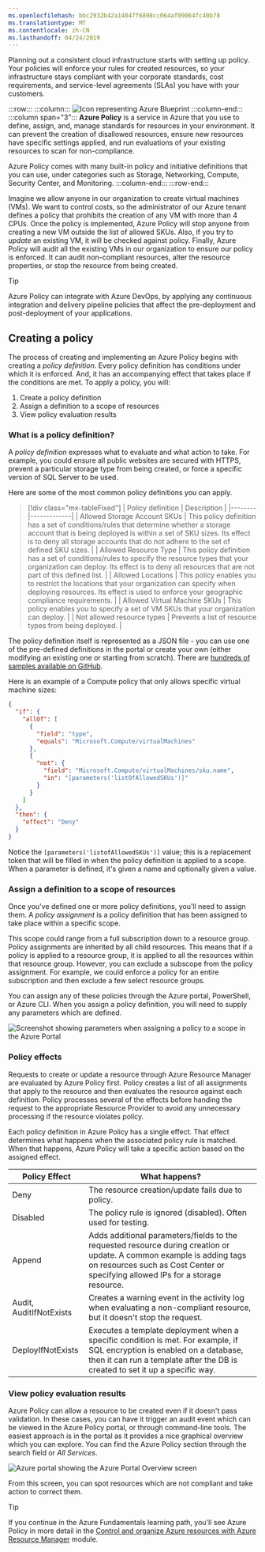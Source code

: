 ```yaml
---
ms.openlocfilehash: bbc2932b42a14047f6898cc064af09064fc40b78
ms.translationtype: MT
ms.contentlocale: zh-CN
ms.lasthandoff: 04/24/2019
---
```

Planning out a consistent cloud infrastructure starts with setting up policy. Your policies will enforce your rules for created resources, so your infrastructure stays compliant with your corporate standards, cost requirements, and service-level agreements (SLAs) you have with your customers.

:::row:::
  :::column:::
    ![Icon representing Azure Blueprint](../media/2-azurepolicy.png)
  :::column-end:::
    :::column span="3":::
**Azure Policy** is a service in Azure that you use to define, assign, and, manage standards for resources in your environment. It can prevent the creation of disallowed resources, ensure new resources have specific settings applied, and run evaluations of your existing resources to scan for non-compliance. 

Azure Policy comes with many built-in policy and initiative definitions that you can use, under categories such as Storage, Networking, Compute, Security Center, and Monitoring.
  :::column-end:::
:::row-end:::

Imagine we allow anyone in our organization to create virtual machines (VMs). We want to control costs, so the administrator of our Azure tenant defines a policy that prohibits the creation of any VM with more than 4 CPUs. Once the policy is implemented, Azure Policy will stop anyone from creating a new VM outside the list of allowed SKUs. Also, if you try to _update_ an existing VM, it will be checked against policy. Finally, Azure Policy will audit all the existing VMs in our organization to ensure our policy is enforced. It can audit non-compliant resources, alter the resource properties, or stop the resource from being created.

> [!TIP]
> Azure Policy can integrate with Azure DevOps, by applying any continuous integration and delivery pipeline policies that affect the pre-deployment and post-deployment of your applications.

## <a name="creating-a-policy"></a>Creating a policy

The process of creating and implementing an Azure Policy begins with creating a _policy definition_. Every policy definition has conditions under which it is enforced. And, it has an accompanying effect that takes place if the conditions are met. To apply a policy, you will:

1. Create a policy definition
2. Assign a definition to a scope of resources
3. View policy evaluation results

### <a name="what-is-a-policy-definition"></a>What is a policy definition?

A *policy definition* expresses what to evaluate and what action to take. For example, you could ensure all public websites are secured with HTTPS, prevent a particular storage type from being created, or force a specific version of SQL Server to be used.

Here are some of the most common policy definitions you can apply.

> [!div class="mx-tableFixed"]
> | Policy definition | Description |
> |--------|-------------|
> | Allowed Storage Account SKUs | This policy definition has a set of conditions/rules that determine whether a storage account that is being deployed is within a set of SKU sizes. Its effect is to deny all storage accounts that do not adhere to the set of defined SKU sizes. |
> | Allowed Resource Type | This policy definition has a set of conditions/rules to specify the resource types that your organization can deploy. Its effect is to deny all resources that are not part of this defined list. |
> | Allowed Locations | This policy enables you to restrict the locations that your organization can specify when deploying resources. Its effect is used to enforce your geographic compliance requirements. |
> | Allowed Virtual Machine SKUs | This policy enables you to specify a set of VM SKUs that your organization can deploy. |
> | Not allowed resource types | Prevents a list of resource types from being deployed. |

The policy definition itself is represented as a JSON file - you can use one of the pre-defined definitions in the portal or create your own (either modifying an existing one or starting from scratch). There are [hundreds of samples available on GitHub](https://github.com/Azure/azure-policy).

Here is an example of a Compute policy that only allows specific virtual machine sizes:

```json
{
  "if": {
    "allOf": [
      {
        "field": "type",
        "equals": "Microsoft.Compute/virtualMachines"
      },
      {
        "not": {
          "field": "Microsoft.Compute/virtualMachines/sku.name",
          "in": "[parameters('listOfAllowedSKUs')]"
        }
      }
    ]
  },
  "then": {
    "effect": "Deny"
  }
}
```

Notice the `[parameters('listofAllowedSKUs')]` value; this is a replacement token that will be filled in when the policy definition is applied to a scope. When a parameter is defined, it's given a name and optionally given a value. 

### <a name="assign-a-definition-to-a-scope-of-resources"></a>Assign a definition to a scope of resources

Once you've defined one or more policy definitions, you'll need to assign them. A _policy assignment_ is a policy definition that has been assigned to take place within a specific scope. 

This scope could range from a full subscription down to a resource group. Policy assignments are inherited by all child resources. This means that if a policy is applied to a resource group, it is applied to all the resources within that resource group. However, you can exclude a subscope from the policy assignment. For example, we could enforce a policy for an entire subscription and then exclude a few select resource groups.

You can assign any of these policies through the Azure portal, PowerShell, or Azure CLI. When you assign a policy definition, you will need to supply any parameters which are defined.

![Screenshot showing parameters when assigning a policy to a scope in the Azure Portal](../media/2-policy-parameters.png)

### <a name="policy-effects"></a>Policy effects

Requests to create or update a resource through Azure Resource Manager are evaluated by Azure Policy first. Policy creates a list of all assignments that apply to the resource and then evaluates the resource against each definition. Policy processes several of the effects before handing the request to the appropriate Resource Provider to avoid any unnecessary processing if the resource violates policy.

Each policy definition in Azure Policy has a single effect. That effect determines what happens when the associated policy rule is matched. When that happens, Azure Policy will take a specific action based on the assigned effect.

| Policy Effect | What happens? |
|---------------|---------------|
| Deny | The resource creation/update fails due to policy. |
| Disabled | The policy rule is ignored (disabled). Often used for testing. |
| Append | Adds additional parameters/fields to the requested resource during creation or update. A common example is adding tags on resources such as Cost Center or specifying allowed IPs for a storage resource. |
| Audit, AuditIfNotExists | Creates a warning event in the activity log when evaluating a non-compliant resource, but it doesn't stop the request. |
| DeployIfNotExists | Executes a template deployment when a specific condition is met. For example, if SQL encryption is enabled on a database, then it can run a template after the DB is created to set it up a specific way. |

### <a name="view-policy-evaluation-results"></a>View policy evaluation results

Azure Policy can allow a resource to be created even if it doesn't pass validation. In these cases, you can have it trigger an audit event which can be viewed in the Azure Policy portal, or through command-line tools. The easiest approach is in the portal as it provides a nice graphical overview which you can explore. You can find the Azure Policy section through the search field or _All Services_.

![Azure portal showing the Azure Portal Overview screen](../media/2-policy-portal.png)

From this screen, you can spot resources which are not compliant and take action to correct them. 

> [!TIP]
> If you continue in the Azure Fundamentals learning path, you'll see Azure Policy in more detail in the [Control and organize Azure resources with Azure Resource Manager](https://docs.microsoft.com/learn/modules/control-and-organize-with-azure-resource-manager/) module.
